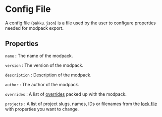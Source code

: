 # Config File

A config file (`pakku.json`) is a file used by the user to configure properties needed for
modpack export.

## Properties

`name`
: The name of the modpack.

`version`
: The version of the modpack.

`description`
: Description of the modpack.

`author`
: The author of the modpack.

`overrides`
: A list of [overrides](Pakku-Terminology.md#override) packed up with the modpack.

`projects`
: A list of project slugs, names, IDs or filenames from the [lock file](Lock-File.md)
with properties you want to change.
